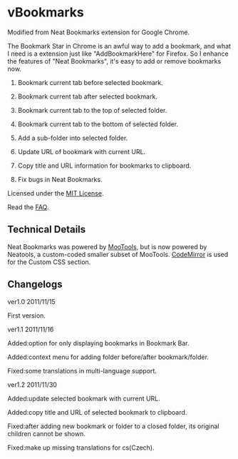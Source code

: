 ﻿vBookmarks
==============

Modified from Neat Bookmarks extension for Google Chrome. 

The Bookmark Star in Chrome is an awful way to add a bookmark, and what I need is a extension just like "AddBookmarkHere" for Firefox.
So I enhance the features of "Neat Bookmarks", it's easy to add or remove bookmarks now.

1) Bookmark current tab before selected bookmark.

2) Bookmark current tab after selected bookmark.

3) Bookmark current tab to the top of selected folder.

4) Bookmark current tab to the bottom of selected folder.

5) Add a sub-folder into selected folder.

6) Update URL of bookmark with current URL.

7) Copy title and URL information for bookmarks to clipboard.

8) Fix bugs in Neat Bookmarks.

Licensed under the [MIT License](http://www.opensource.org/licenses/mit-license.php).

Read the [FAQ](https://github.com/windviki/vBookmarks/wiki/FAQ).


Technical Details
-----------------

Neat Bookmarks was powered by [MooTools](http://mootools.net/), but is now powered by Neatools, a custom-coded smaller subset of MooTools. [CodeMirror](http://codemirror.net/) is used for the Custom CSS section.


Changelogs
-----------------

ver1.0 2011/11/15

First version.


ver1.1 2011/11/16

Added:option for only displaying bookmarks in Bookmark Bar.

Added:context menu for adding folder before/after bookmark/folder.

Fixed:some translations in multi-language support.


ver1.2 2011/11/30

Added:update selected bookmark with current URL.

Added:copy title and URL of selected bookmark to clipboard.

Fixed:after adding new bookmark or folder to a closed folder, its original children cannot be shown. 

Fixed:make up missing translations for cs(Czech).
